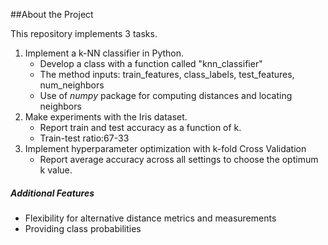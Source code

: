 ##About the Project

This repository implements 3 tasks.

1. Implement a k-NN classifier in Python.
    * Develop a class with a function called "knn_classifier" 
    * The method inputs: train_features, class_labels, test_features, num_neighbors
    * Use of _numpy_ package for computing distances and locating neighbors
2. Make experiments with the Iris dataset.
    * Report train and test accuracy as a function of k.
    * Train-test ratio:67-33
3. Implement hyperparameter optimization with k-fold Cross Validation 
    * Report average accuracy across all settings to choose the optimum k value.

##### Additional Features
* Flexibility for alternative distance metrics and measurements
* Providing class probabilities
 
 